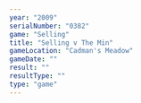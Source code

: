 ```yaml
---
year: "2009"
serialNumber: "0382" 
game: "Selling"
title: "Selling v The Min"
gameLocation: "Cadman's Meadow"
gameDate: ""
result: ""
resultType: ""
type: "game"
---
```

